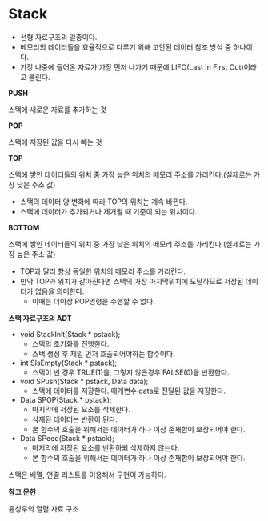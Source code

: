 # Stack

* 선형 자료구조의 일종이다.
* 메모리의 데이터들을 효율적으로 다루기 위해 고안된 데이터 참조 방식 중 하나이다.
* 가장 나중에 들어온 자료가 가장 먼저 나가기 때문에 LIFO(Last In First Out)이라고 불린다.



**PUSH**

 스택에 새로운 자료를 추가하는 것

**POP**

 스택에 저장된 값을 다시 빼는 것

**TOP**

스택에 쌓인 데이터들의 위치 중 가장 높은 위치의 메모리 주소를 가리킨다.(실제로는 가장 낮은 주소 값)

* 스택의 데이터 양 변화에 따라 TOP의 위치는 계속 바뀐다.
* 스택에 데이터가 추가되거나 제거될 때 기준이 되는 위치이다.

**BOTTOM**

스택에 쌓인 데이터들의 위치 중 가장 낮은 위치의 메모리 주소를 가리킨다.(실제로는 가장 높은 주소 값)

* TOP과 달리 항상 동일한 위치의 메모리 주소를 가리킨다.
* 만약 TOP과 위치가 같아진다면 스택의 가장 마지막위치에 도달하므로 저장된 데이터가 없음을 의미한다.
  * 이때는 더이상 POP명령을 수행할 수 없다.



**스택 자료구조의 ADT**

* void StackInit(Stack * pstack);
  * 스택의 초기화를 진행한다.
  * 스택 생성 후 제일 먼저 호출되어야하는 함수이다.
* int SIsEmpty(Stack * pstack);
  * 스택이 빈 경우 TRUE(1)을, 그렇지 않은경우 FALSE(0)을 반환한다.
* void SPush(Stack * pstack, Data data);
  * 스택에 데이터를 저장한다. 매개변수 data로 전달된 값을 저장한다.
* Data SPOP(Stack * pstack);
  * 마지막에 저장된 요소를 삭제한다.
  * 삭제된 데이터는 반환이 된다.
  * 본 함수의 호출을 위해서는 데이터가 하나 이상 존재함이 보장되어야 한다.
* Data SPeed(Stack * pstack);
  * 마지막에 저장된 요소를 반환하되 삭제하지 않는다.
  * 본 함수의 호출을 위해서는 데이터가 하나 이상 존재함이 보장되어야 한다.



스택은 배열, 연결 리스트를 이용해서 구현이 가능하다.



**참고 문헌**

윤성우의 열혈 자료 구조